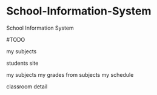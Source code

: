 # School-Information-System
School Information System

#TODO


my subjects

students site

my subjects
my grades from subjects
my schedule


classroom detail



